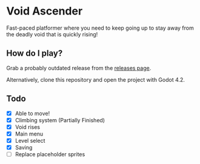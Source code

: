 # Void Ascender
Fast-paced platformer where you need to keep going up to stay away from the deadly void that is quickly rising!

## How do I play?
Grab a probably outdated release from the [releases page](https://github.com/StormLight14/void-ascender/releases).

Alternatively, clone this repository and open the project with Godot 4.2.

## Todo
- [x] Able to move!
- [x] Climbing system (Partially Finished)
- [x] Void rises
- [x] Main menu
- [x] Level select
- [x] Saving
- [ ] Replace placeholder sprites
